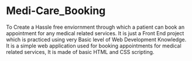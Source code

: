 # Medi-Care_Booking
To Create a Hassle free enviornment through which a patient can book an appointment for any medical related services.
It is just a Front End project which is practiced using very Basic level of Web Development Knowledge.
It is a simple web application used for booking appointments for medical related services, It is made of basic HTML and CSS scripting.
